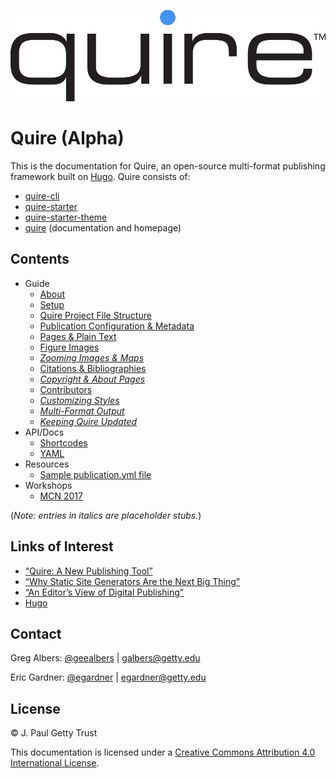 ![Quire logo](content/images/quire_may2017.png)

# Quire (Alpha)

This is the documentation for Quire, an open-source multi-format publishing
framework built on [Hugo](https://github.com/gohugoio/hugo). Quire consists of:

- [quire-cli](https://github.com/gettypubs/quire-cli)
- [quire-starter](https://github.com/gettypubs/quire-starter)
- [quire-starter-theme](https://github.com/gettypubs/quire-starter-theme)
- [quire](https://github.com/gettypubs/quire) (documentation and homepage)

## Contents

- Guide
  - [About](content/guide/about.md)
  - [Setup](content/guide/setup.md)
  - [Quire Project File Structure](content/guide/file-structure.md)
  - [Publication Configuration & Metadata](content/guide/metadata.md)
  - [Pages & Plain Text](content/guide/text.md)
  - [Figure Images](content/guide/figures.md)
  - [*Zooming Images & Maps*](content/guide/zoom.md)
  - [Citations & Bibliographies](content/guide/bibliographies.md)
  - [*Copyright & About Pages*](content/guide/copyright.md)
  - [Contributors](content/guide/contributors.md)
  - [*Customizing Styles*](content/guide/styles.md)
  - [*Multi-Format Output*](content/guide/output.md)
  - [*Keeping Quire Updated*](#)
- API/Docs
  - [Shortcodes](content/api-docs/shortcodes.md)
  - [YAML](content/api-docs/yaml.md)
- Resources
  - [Sample publication.yml file](resources/sample-publication.yml)
- Workshops
  - [MCN 2017](content/workshops/mcn-2017.md)

(*Note: entries in italics are placeholder stubs.*)

## Links of Interest

- [“Quire: A New Publishing Tool”](http://www.getty.edu/publications/digital/platforms-tools.html)
- [“Why Static Site Generators Are the Next Big Thing”](https://www.smashingmagazine.com/2015/11/modern-static-website-generators-next-big-thing/)
- [“An Editor’s View of Digital Publishing”](http://blogs.getty.edu/iris/an-editors-view-of-digital-publishing/)
- [Hugo](https://gohugo.io/)

## Contact

Greg Albers: [@geealbers](https://github.com/geealbers) |  [galbers@getty.edu](mailto:galbers@getty.edu)

Eric Gardner: [@egardner](https://github.com/egardner) |  [egardner@getty.edu](mailto:egardner@getty.edu)

## License

© J. Paul Getty Trust

This documentation is licensed under a [Creative Commons Attribution 4.0 International License](http://creativecommons.org/licenses/by/4.0/).